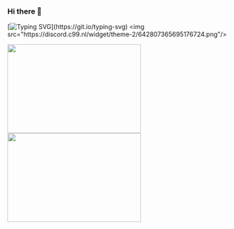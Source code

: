 ### Hi there 👋
[![Typing SVG](https://readme-typing-svg.herokuapp.com?color=F70000&background=FF000000&multiline=true&lines=Nilasystem+Github;Scripts;Command+Handler;and+more+Projects!;Use+it+now!;Twitter+%40ipexatweet;Discord+IPEXA%230510;Instagram%3A+%40nla.insta;Add+a%E2%AD%90if+you+Like+the+Projects;Have+a+Great+day.)](https://git.io/typing-svg)
<img src="https://discord.c99.nl/widget/theme-2/642807365695176724.png"/>

<a href="https://wakatime.com"><img src="https://wakatime.com/share/@2b8e62dc-47d0-49b9-a826-6584ce027a6b/68cc7086-9268-4714-9ef3-1229d07d7559.png" width="300" height="200" /></a>
<a href="https://wakatime.com"><img src="https://wakatime.com/share/@2b8e62dc-47d0-49b9-a826-6584ce027a6b/f7e44973-b636-4ad0-ad79-7e03146f6a92.png" width="300" height="200" /></a>
